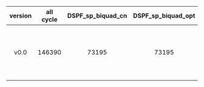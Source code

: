 |version|all cycle|DSPF_sp_biquad_cn|DSPF_sp_biquad_opt|data|  
|:-:|:-:|:-:|:-:|:-:|
|v0.0|146390|73195|73195|2021年4月26日11点16分|
